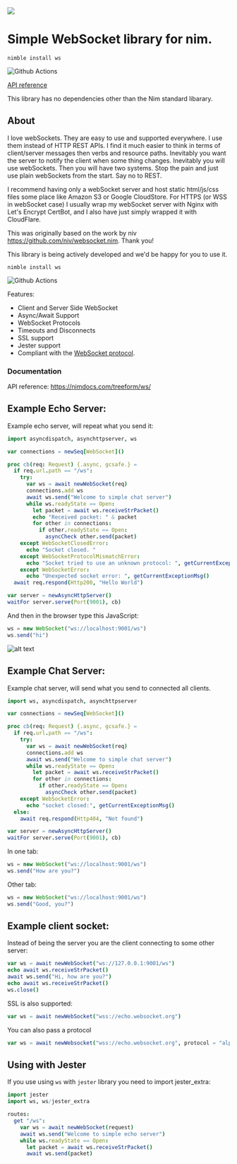 <img src="docs/wsBanner.png">

# Simple WebSocket library for nim.

`nimble install ws`

![Github Actions](https://github.com/treeform/ws/workflows/Github%20Actions/badge.svg)

[API reference](https://nimdocs.com/treeform/ws)

This library has no dependencies other than the Nim standard libarary.

## About

I love webSockets. They are easy to use and supported everywhere. I use them instead of HTTP REST APIs. I find it much easier to think in terms of client/server messages then verbs and resource paths. Inevitably you want the server to notify the client when some thing changes. Inevitably you will use webSockets. Then you will have two systems. Stop the pain and just use plain webSockets from the start. Say no to REST.

I recommend having only a webSocket server and host static html/js/css files some place like Amazon S3 or Google CloudStore. For HTTPS (or WSS in webSocket case) I usually wrap my webSocket server with Nginx with Let's Encrypt CertBot, and I also have just simply wrapped it with CloudFlare.

This was originally based on the work by niv https://github.com/niv/websocket.nim. Thank you!

This library is being actively developed and we'd be happy for you to use it.

`nimble install ws`

![Github Actions](https://github.com/treeform/ws/workflows/Github%20Actions/badge.svg)

Features:
* Client and Server Side WebSocket
* Async/Await Support
* WebSocket Protocols
* Timeouts and Disconnects
* SSL support
* Jester support
* Compliant with the [WebSocket protocol](https://tools.ietf.org/html/rfc6455).

### Documentation

API reference: https://nimdocs.com/treeform/ws/

## Example Echo Server:

Example echo server, will repeat what you send it:

```nim
import asyncdispatch, asynchttpserver, ws

var connections = newSeq[WebSocket]()

proc cb(req: Request) {.async, gcsafe.} =
  if req.url.path == "/ws":
    try:
      var ws = await newWebSocket(req)
      connections.add ws
      await ws.send("Welcome to simple chat server")
      while ws.readyState == Open:
        let packet = await ws.receiveStrPacket()
        echo "Received packet: " & packet
        for other in connections:
          if other.readyState == Open:
            asyncCheck other.send(packet)
    except WebSocketClosedError:
      echo "Socket closed. "
    except WebSocketProtocolMismatchError:
      echo "Socket tried to use an unknown protocol: ", getCurrentExceptionMsg()
    except WebSocketError:
      echo "Unexpected socket error: ", getCurrentExceptionMsg()
  await req.respond(Http200, "Hello World")

var server = newAsyncHttpServer()
waitFor server.serve(Port(9001), cb)
```

And then in the browser type this JavaScript:

```js
ws = new WebSocket("ws://localhost:9001/ws")
ws.send("hi")
```

![alt text](tests/echo.png "Echo server example")


## Example Chat Server:

Example chat server, will send what you send to connected all clients.

```nim
import ws, asyncdispatch, asynchttpserver

var connections = newSeq[WebSocket]()

proc cb(req: Request) {.async, gcsafe.} =
  if req.url.path == "/ws":
    try:
      var ws = await newWebSocket(req)
      connections.add ws
      await ws.send("Welcome to simple chat server")
      while ws.readyState == Open:
        let packet = await ws.receiveStrPacket()
        for other in connections:
          if other.readyState == Open:
            asyncCheck other.send(packet)
    except WebSocketError:
      echo "socket closed:", getCurrentExceptionMsg()
  else:
    await req.respond(Http404, "Not found")

var server = newAsyncHttpServer()
waitFor server.serve(Port(9001), cb)
```

In one tab:
```js
ws = new WebSocket("ws://localhost:9001/ws")
ws.send("How are you?")
```

Other tab:
```js
ws = new WebSocket("ws://localhost:9001/ws")
ws.send("Good, you?")
```

## Example client socket:

Instead of being the server you are the client connecting to some other server:

```nim
var ws = await newWebSocket("ws://127.0.0.1:9001/ws")
echo await ws.receiveStrPacket()
await ws.send("Hi, how are you?")
echo await ws.receiveStrPacket()
ws.close()
```

SSL is also supported:
```nim
var ws = await newWebSocket("wss://echo.websocket.org")
```

You can also pass a protocol
```nim
var ws = await newWebsocket("wss://echo.websocket.org", protocol = "alpha")
```

## Using with Jester

If you use using `ws` with `jester` library you need to import jester_extra:

```nim
import jester
import ws, ws/jester_extra

routes:
  get "/ws":
    var ws = await newWebSocket(request)
    await ws.send("Welcome to simple echo server")
    while ws.readyState == Open:
      let packet = await ws.receiveStrPacket()
      await ws.send(packet)
```
